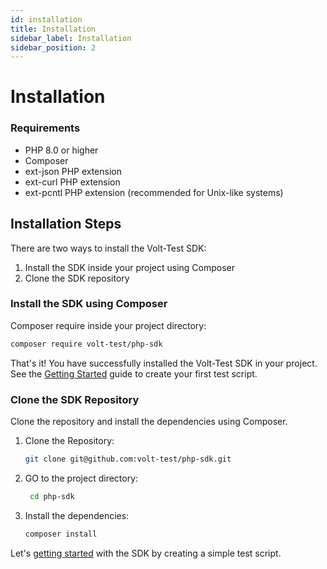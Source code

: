 ```yaml
---
id: installation
title: Installation
sidebar_label: Installation
sidebar_position: 2
---
```


# Installation


### Requirements
- PHP 8.0 or higher
- Composer
- ext-json PHP extension
- ext-curl PHP extension
- ext-pcntl PHP extension (recommended for Unix-like systems)

## Installation Steps
There are two ways to install the Volt-Test SDK:
1. Install the SDK inside your project using Composer
2. Clone the SDK repository

### Install the SDK using Composer
Composer require inside your project directory:
```bash
composer require volt-test/php-sdk
```
That's it! You have successfully installed the Volt-Test SDK in your project.
See the [Getting Started](/docs/getting-started) guide to create your first test script.

### Clone the SDK Repository
Clone the repository and install the dependencies using Composer.
1. Clone the Repository:
   ```bash
   git clone git@github.com:volt-test/php-sdk.git
    ```
2. GO to the project directory:
   ```bash
    cd php-sdk
    ```
   
3. Install the dependencies:
   ```bash
   composer install
   ```

Let's [getting started](/docs/getting-started) with the SDK by creating a simple test script.